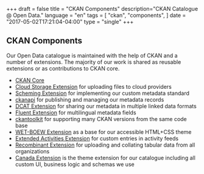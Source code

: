 +++
draft = false
title = "CKAN Components"
description="CKAN Catalogue @ Open Data."
language = "en"
tags = [
    "ckan",
    "components",
]
date = "2017-05-02T17:21:04-04:00"
type = "single"
+++

## CKAN Components

Our Open Data catalogue is maintained with the help of CKAN and
a number of extensions. The majority of our work is shared
as reusable extensions or as contributions to CKAN core.

 * [CKAN Core](https://github.com/ckan/ckan)
 * [Cloud Storage Extension](https://github.com/TkTech/ckanext-cloudstorage)
   for uploading files to cloud providers
 * [Scheming Extension](https://github.com/ckan/ckanext-scheming)
   for implementing our custom metadata standard
 * [ckanapi](https://github.com/ckan/ckanapi)
   for publishing and managing our metadata records
 * [DCAT Extension](https://github.com/ckan/ckanext-dcat)
   for sharing our metadata in multiple linked data formats
 * [Fluent Extension](https://github.com/ckan/ckanext-fluent)
   for multilingual metadata fields
 * [ckantoolkit](https://github.com/ckan/ckantoolkit)
   for supporting many CKAN versions from the same code base
 * [WET-BOEW Extension](https://github.com/open-data/ckanext-wet-boew)
   as a base for our accessible HTML+CSS theme
 * [Extended Activities Extension](https://github.com/open-data/ckanext-extendedactivity)
   for custom entries in activity feeds
 * [Recombinant Extension](https://github.com/open-data/ckanext-recombinant)
   for uploading and collating tabular data from all organizations
 * [Canada Extension](https://github.com/open-data/ckanext-canada)
   is the theme extension for our catalogue including all custom UI,
   business logic and schemas we use
